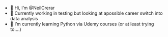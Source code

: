 - 👋 Hi, I’m @NeilCrerar
- 👀 Currently working in testing but looking at apossible career switch into data analysis
- 🌱 I’m currently learning Python via Udemy courses  (or at least trying to....)




